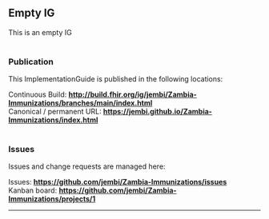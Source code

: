 Empty IG
---
This is an empty IG
<br> </br>
###
### Publication
This ImplementationGuide is published in the following locations:

Continuous Build: __http://build.fhir.org/ig/jembi/Zambia-Immunizations/branches/main/index.html__  
Canonical / permanent URL: __https://jembi.github.io/Zambia-Immunizations/index.html__
<br> </br>

### Issues
Issues and change requests are managed here:  

Issues:  __https://github.com/jembi/Zambia-Immunizations/issues__  
Kanban board:  __https://github.com/jembi/Zambia-Immunizations/projects/1__  

---
